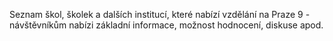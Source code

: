 Seznam škol, školek a dalších institucí, které nabízí vzdělání na Praze 9 - návštěvníkům nabízi základní informace, možnost hodnocení, diskuse apod.
